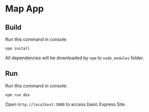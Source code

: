 Map App
==================

Build
-----

Run this command in console:

```
npm install
```

All dependencies will be downloaded by `npm` to `node_modules` folder.

Run
---

Run this command in console:

```
npm run dev 
```

Open `http://localhost:3000` to access basic Express Site.
